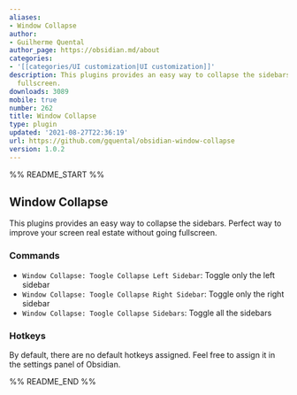 ```yaml
---
aliases:
- Window Collapse
author:
- Guilherme Quental
author_page: https://obsidian.md/about
categories:
- '[[categories/UI customization|UI customization]]'
description: This plugins provides an easy way to collapse the sidebars without going
  fullscreen.
downloads: 3089
mobile: true
number: 262
title: Window Collapse
type: plugin
updated: '2021-08-27T22:36:19'
url: https://github.com/gquental/obsidian-window-collapse
version: 1.0.2
---
```


%% README_START %%

## Window Collapse

This plugins provides an easy way to collapse the sidebars. Perfect way to improve your screen real estate without going fullscreen.

### Commands

* `Window Collapse: Toogle Collapse Left Sidebar`: Toggle only the left sidebar
* `Window Collapse: Toogle Collapse Right Sidebar`: Toggle only the right sidebar
* `Window Collapse: Toogle Collapse Sidebars`: Toggle all the sidebars

### Hotkeys

By default, there are no default hotkeys assigned. Feel free to assign it in the settings panel of Obsidian.


%% README_END %%